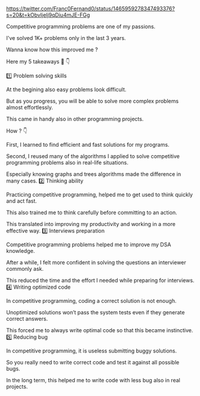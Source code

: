 https://twitter.com/Franc0Fernand0/status/1465959278347493376?s=20&t=kObvIjelj9qDiu4mJE-FGg

Competitive programming problems are one of my passions.

I've solved 1K+ problems only in the last 3 years.

Wanna know how this improved me ?

Here my 5 takeaways 🧵 👇

1️⃣ Problem solving skills

At the begining also easy problems look difficult.

But as you progress, you will be able to solve more complex problems almost effortlessly.

This came in handy also in other programming projects.

How ? 👇

First, I learned to find efficient and fast solutions for my programs.

Second, I reused many of the algorithms I applied to solve competitive programming problems also in real-life situations.

Especially knowing graphs and trees algorithms made the difference in many cases. 2️⃣ Thinking ability

Practicing competitive programming, helped me to get used to think quickly and act fast.

This also trained me to think carefully before committing to an action.

This translated into improving my productivity and working in a more effective way. 3️⃣ Interviews preparation

Competitive programming problems helped me to improve my DSA knowledge.

After a while, I felt more confident in solving the questions an interviewer commonly ask.

This reduced the time and the effort I needed while preparing for interviews. 4️⃣ Writing optimized code

In competitive programming, coding a correct solution is not enough.

Unoptimized solutions won’t pass the system tests even if they generate correct answers.

This forced me to always write optimal code so that this became instinctive. 5️⃣ Reducing bug

In competitive programming, it is useless submitting buggy solutions.

So you really need to write correct code and test it against all possible bugs.

In the long term, this helped me to write code with less bug also in real projects.

